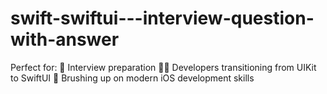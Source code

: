 # swift-swiftui---interview-question-with-answer
Perfect for:  📖 Interview preparation  👩‍💻 Developers transitioning from UIKit to SwiftUI  🚀 Brushing up on modern iOS development skills
